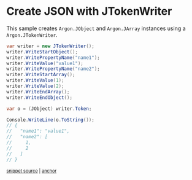 # Create JSON with JTokenWriter

This sample creates `Argon.JObject` and `Argon.JArray` instances using a `Argon.JTokenWriter`.

<!-- snippet: CreateJsonJTokenWriter -->
<a id='snippet-createjsonjtokenwriter'></a>
```cs
var writer = new JTokenWriter();
writer.WriteStartObject();
writer.WritePropertyName("name1");
writer.WriteValue("value1");
writer.WritePropertyName("name2");
writer.WriteStartArray();
writer.WriteValue(1);
writer.WriteValue(2);
writer.WriteEndArray();
writer.WriteEndObject();

var o = (JObject) writer.Token;

Console.WriteLine(o.ToString());
// {
//   "name1": "value1",
//   "name2": [
//     1,
//     2
//   ]
// }
```
<sup><a href='/src/ArgonTests/Documentation/Samples/Linq/CreateJsonJTokenWriter.cs#L12-L36' title='Snippet source file'>snippet source</a> | <a href='#snippet-createjsonjtokenwriter' title='Start of snippet'>anchor</a></sup>
<!-- endSnippet -->
